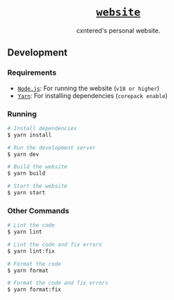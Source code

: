 <div align="center">

# [`website`](https://cxntered.dev)

cxntered's personal website.

</div>

## Development

### Requirements

- [`Node.js`](https://nodejs.org/en/): For running the website (`v18 or higher`)
- [`Yarn`](https://yarnpkg.com/): For installing dependencies (`corepack enable`)

### Running

```bash
# Install dependencies
$ yarn install

# Run the development server
$ yarn dev

# Build the website
$ yarn build

# Start the website
$ yarn start
```

### Other Commands

```bash
# Lint the code
$ yarn lint

# Lint the code and fix errors
$ yarn lint:fix

# Format the code
$ yarn format

# Format the code and fix errors
$ yarn format:fix
```
